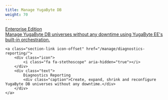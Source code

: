 ```yaml
---
title: Manage YugaByte DB
weight: 70
---
```


<div>
  <a class="section-link icon-offset" href="enterprise-edition/">
      <div class="icon">
          <i class="fa fa-globe" aria-hidden="true"></i>
      </div>
      <div class="text">
           Enterprise Edition
           <div class="caption">Manage YugaByte DB universes without any downtime using YugaByte EE's built-in orchestration.</div>
      </div>
  </a>

  	<a class="section-link icon-offset" href="/manage/diagnostics-reporting/">
    	<div class="icon">
      		<i class="fa fa-stethoscope" aria-hidden="true"></i>
    	</div>
    	<div class="text">
      		Diagnostics Reporting
      		<div class="caption">Create, expand, shrink and reconfigure YugaByte DB universes without any downtime.</div>
    	</div>
  	</a>
</div>